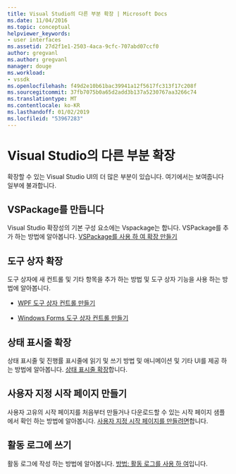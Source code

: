 ```yaml
---
title: Visual Studio의 다른 부분 확장 | Microsoft Docs
ms.date: 11/04/2016
ms.topic: conceptual
helpviewer_keywords:
- user interfaces
ms.assetid: 27d2f1e1-2503-4aca-9cfc-707abd07ccf0
author: gregvanl
ms.author: gregvanl
manager: douge
ms.workload:
- vssdk
ms.openlocfilehash: f49d2e10b61bac39941a12f5617fc313f17c208f
ms.sourcegitcommit: 37fb7075b0a65d2add3b137a5230767aa3266c74
ms.translationtype: MT
ms.contentlocale: ko-KR
ms.lasthandoff: 01/02/2019
ms.locfileid: "53967283"
---
```

# <a name="extend-other-parts-of-visual-studio"></a>Visual Studio의 다른 부분 확장
확장할 수 있는 Visual Studio UI의 더 많은 부분이 있습니다. 여기에서는 보여줍니다 일부에 불과합니다.  
  
## <a name="create-a-vspackage"></a>VSPackage를 만듭니다  
 Visual Studio 확장성의 기본 구성 요소에는 Vspackage는 합니다.  VSPackage를 추가 하는 방법에 알아봅니다. [VSPackage를 사용 하 여 확장 만들기](../extensibility/creating-an-extension-with-a-vspackage.md)  
  
## <a name="extend-the-toolbox"></a>도구 상자 확장  
 도구 상자에 새 컨트롤 및 기타 항목을 추가 하는 방법 및 도구 상자 기능을 사용 하는 방법에 알아봅니다.  
  
-   [WPF 도구 상자 컨트롤 만들기](../extensibility/creating-a-wpf-toolbox-control.md)  
  
-   [Windows Forms 도구 상자 컨트롤 만들기](../extensibility/creating-a-windows-forms-toolbox-control.md)  
  
## <a name="extend-the-status-bar"></a>상태 표시줄 확장  
 상태 표시줄 및 진행률 표시줄에 읽기 및 쓰기 방법 및 애니메이션 및 기타 UI를 제공 하는 방법에 알아봅니다. [상태 표시줄 확장](../extensibility/extending-the-status-bar.md)합니다.  
  
## <a name="create-custom-start-pages"></a>사용자 지정 시작 페이지 만들기  
 사용자 고유의 시작 페이지를 처음부터 만들거나 다운로드할 수 있는 시작 페이지 샘플에서 확인 하는 방법에 알아봅니다. [사용자 지정 시작 페이지를 만들려면](../extensibility/creating-a-custom-start-page.md)합니다.  
  
## <a name="write-to-the-activity-log"></a>활동 로그에 쓰기  
 활동 로그에 작성 하는 방법에 알아봅니다. [방법: 활동 로그를 사용 하 여](../extensibility/how-to-use-the-activity-log.md)입니다.